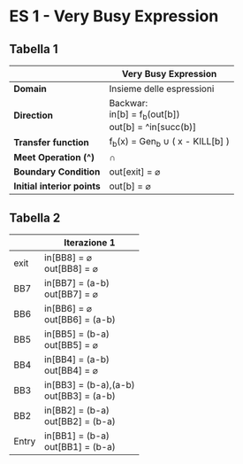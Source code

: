 # ES 1 - Very Busy Expression

## Tabella 1

|                         | Very Busy Expression                                |
|-------------------------|-----------------------------------------------------|
| **Domain** | Insieme delle espressioni                                        |
| **Direction** | Backwar: <br> in[b] = f<sub>b</sub>(out[b]) <br> out[b] = ^in[succ(b)]        |
| **Transfer function** | f<sub>b</sub>(x) = Gen<sub>b</sub> $\cup$ ( x - KILL[b] )             |
| **Meet Operation (^)** | $\cap$                                               |
| **Boundary Condition** | out[exit] = $\varnothing$                                                  |
| **Initial interior points** | out[b] = $\varnothing$                          |

## Tabella 2

|           | Iterazione 1  |
|-----------|---------------|
| exit      | in[BB8] = $\varnothing$ <br> out[BB8] = $\varnothing$           |
| BB7       | in[BB7] = (a-b) <br> out[BB7] = $\varnothing$            |
| BB6       | in[BB6] = $\varnothing$ <br> out[BB6] = (a-b)             |
| BB5       | in[BB5] = (b-a) <br> out[BB5] = $\varnothing$             |
| BB4       | in[BB4] = (a-b) <br> out[BB4] = $\varnothing$             |
| BB3       | in[BB3] = (b-a),(a-b) <br> out[BB3] = (a-b)             |
| BB2       | in[BB2] = (b-a) <br> out[BB2] = (b-a)              |
| Entry     | in[BB1] = (b-a) <br> out[BB1] = (b-a)              |

